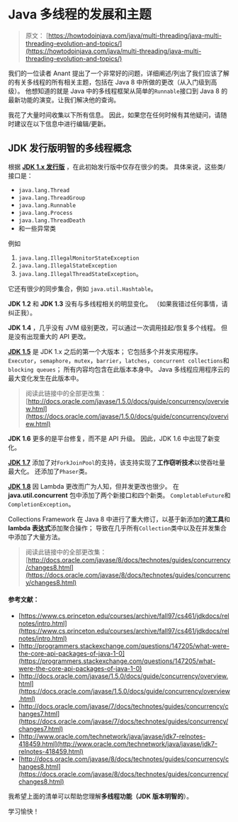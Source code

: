 # Java 多线程的发展和主题

> 原文： [https://howtodoinjava.com/java/multi-threading/java-multi-threading-evolution-and-topics/](https://howtodoinjava.com/java/multi-threading/java-multi-threading-evolution-and-topics/)

我们的一位读者 Anant 提出了一个非常好的问题，详细阐述/列出了我们应该了解的有关多线程的所有相关主题，包括在 Java 8 中所做的更改（从入门级到高级）。 他想知道的就是 Java 中的多线程框架从简单的`Runnable`接口到 Java 8 的最新功能的演变。让我们解决他的查询。

我花了大量时间收集以下所有信息。 因此，如果您在任何时候有其他疑问，请随时建议在以下信息中进行编辑/更新。

## JDK 发行版明智的多线程概念

根据 [**JDK 1.x 发行版**](https://www.cs.princeton.edu/courses/archive/fall97/cs461/jdkdocs/) ，在此初始发行版中仅存在很少的类。 具体来说，这些类/接口是：

*   `java.lang.Thread`
*   `java.lang.ThreadGroup`
*   `java.lang.Runnable`
*   `java.lang.Process`
*   `java.lang.ThreadDeath`
*   和一些异常类

例如

1.  `java.lang.IllegalMonitorStateException`
2.  `java.lang.IllegalStateException`
3.  `java.lang.IllegalThreadStateException`。

它还有很少的同步集合，例如 `java.util.Hashtable`。

**JDK 1.2** 和 **JDK 1.3** 没有与多线程相关的明显变化。 （如果我错过任何事情，请纠正我）。

**JDK 1.4** ，几乎没有 JVM 级别更改，可以通过一次调用挂起/恢复多个线程。 但是没有出现重大的 API 更改。

[**JDK 1.5**](https://docs.oracle.com/javase/1.5.0/docs/guide/concurrency/overview.html) 是 JDK 1.x 之后的第一个大版本； 它包括多个并发实用程序。 `Executor`，`semaphore`，`mutex`，`barrier`，`latches`，`concurrent collections`和`blocking queues`； 所有内容均包含在此版本本身中。 Java 多线程应用程序云的最大变化发生在此版本中。

> 阅读此链接中的全部更改集： [http://docs.oracle.com/javase/1.5.0/docs/guide/concurrency/overview.html](https://docs.oracle.com/javase/1.5.0/docs/guide/concurrency/overview.html)

**JDK 1.6** 更多的是平台修复，而不是 API 升级。 因此，JDK 1.6 中出现了新变化。

[**JDK 1.7**](https://docs.oracle.com/javase/7/docs/technotes/guides/concurrency/changes7.html) 添加了对`ForkJoinPool`的支持，该支持实现了**工作窃听技术**以使吞吐量最大化。 还添加了`Phaser`类。

[**JDK 1.8**](https://docs.oracle.com/javase/8/docs/technotes/guides/concurrency/changes8.html) 因 Lambda 更改而广为人知，但并发更改也很少。 在 **java.util.concurrent** 包中添加了两个新接口和四个新类。 `CompletableFuture`和`CompletionException`。

Collections Framework 在 Java 8 中进行了重大修订，以基于新添加的**流工具**和 **lambda 表达式**添加聚合操作； 导致在几乎所有`Collection`类中以及在并发集合中添加了大量方法。

> 阅读此链接中的全部更改集： [http://docs.oracle.com/javase/8/docs/technotes/guides/concurrency/changes8.html](https://docs.oracle.com/javase/8/docs/technotes/guides/concurrency/changes8.html)

#### 参考文献：

*   [https://www.cs.princeton.edu/courses/archive/fall97/cs461/jdkdocs/relnotes/intro.html](https://www.cs.princeton.edu/courses/archive/fall97/cs461/jdkdocs/relnotes/intro.html)
*   [http://programmers.stackexchange.com/questions/147205/what-were-the-core-api-packages-of-java-1-0](https://programmers.stackexchange.com/questions/147205/what-were-the-core-api-packages-of-java-1-0)
*   [http://docs.oracle.com/javase/1.5.0/docs/guide/concurrency/overview.html](https://docs.oracle.com/javase/1.5.0/docs/guide/concurrency/overview.html)
*   [http://docs.oracle.com/javase/7/docs/technotes/guides/concurrency/changes7.html](https://docs.oracle.com/javase/7/docs/technotes/guides/concurrency/changes7.html)
*   [http://www.oracle.com/technetwork/java/javase/jdk7-relnotes-418459.html](http://www.oracle.com/technetwork/java/javase/jdk7-relnotes-418459.html)
*   [http://docs.oracle.com/javase/8/docs/technotes/guides/concurrency/changes8.html](https://docs.oracle.com/javase/8/docs/technotes/guides/concurrency/changes8.html)

我希望上面的清单可以帮助您理解**多线程功能（JDK 版本明智的**）。

学习愉快！